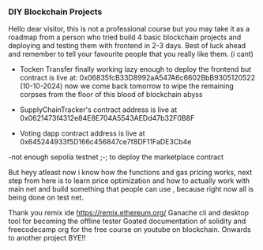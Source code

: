 ### DIY Blockchain Projects

Hello dear visitor, this is not a professional course but you may take it as a roadmap from a person who tried build 4 basic blockchain projects and deploying and testing them with frontend in 2-3 days.
Best of luck ahead and remember to tell your favourite people that you really like them. (i cant)

- Tocken Transfer finally working lazy enough to deploy the frontend but contract is live at: 0x06835fcB33D8992aA547A6c6602BbB9305120522 (10-10-2024)
now we come back tomorrow to wipe the remaining corpses from the floor of this blood of blockchain abyss


- SupplyChainTracker's contract address is live at 0x0621473f4312e84E8E704A5543AEDd47b32F0B8F

- Voting dapp contract address is live at 0x645244933f5D166c456847ce7f8DF11FaDE3Cb4e

-not enough sepolia testnet ;-; to deploy the marketplace contract

But heyy atleast now i know how the functions and gas pricing works, next step from here is to learn price optimization and how to actually work with main net and build something that people can use , because right now all is being done on test net. 

Thank you remix ide https://remix.ethereum.org/
Ganache cli and desktop tool for becoming the offline tester
Goated documentation of solidity and freecodecamp org for the free course on youtube on blockchain.
Onwards to another project BYE!!